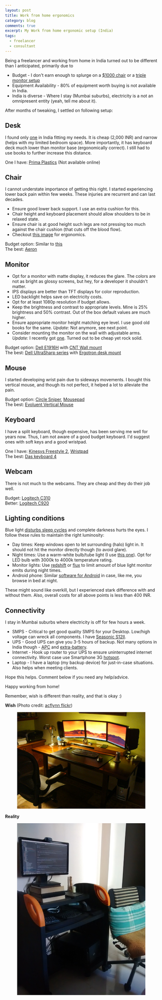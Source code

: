```yaml
---
layout: post
title: Work from home ergonomics
category: blog
comments: true
excerpt: My Work from home ergonomic setup (India)
tags: 
  - freelancer
  - consultant
---
```


Being a freelancer and working from home in India turned out to be different than I anticipated, primarily due to 
  
 * Budget - I don't earn enough to splurge on a [$1000 chair](http://store.hermanmiller.com/Products/Aeron-Chair) or a [triple monitor setup](https://i.ytimg.com/vi/S4RfkcM1Dx8/maxresdefault.jpg)
 * Equipment Availability - 80% of equipment worth buying is not available in India.
 * India is diverse - Where I stay (Mumbai suburbs), electricity is a not an omnipresent entity (yeah, tell me about it). 

After months of tweaking, I settled on following setup:

## Desk

I found only [one](http://www.primaplastics.com/images/product-trolleys/trolleys_computer_big.png) in India fitting my needs. It is cheap (2,000 INR) and narrow (helps with my limited bedroom space). More importantly, it has keyboard deck much lower than monitor base (ergonomically correct). I still had to use books to further increase this distance.

One I have: [Prima Plastics](http://www.primaplastics.com/images/product-trolleys/trolleys_computer_big.png) (Not available online)    

## Chair
I cannot understate importance of getting this right. I started experiencing lower back pain within few weeks. These injuries are recurrent and can last decades. 

+ Ensure good lower back support. I use an extra cushion for this. 
+ Chair height and keyboard placement should allow shoulders to be in relaxed state.
+ Ensure chair is at good height such legs are not pressing too much against the chair cushion (that cuts off the blood flow). 
+ Checkout [this image](http://deepakvadgama.com/images/ergonomics.jpg) for ergonomics.  

Budget option: Similar to [this](http://www.pepperfry.com/ergonomic-chairs-by-emperor-1104811.html)  
The best: [Aeron](http://store.hermanmiller.com/Products/Aeron-Chair)

## Monitor

+ Opt for a monitor with matte display, it reduces the glare. The colors are not as bright as glossy screens, but hey, for a developer it shouldn't matter. 
+ IPS displays are better than TFT displays for color reproduction.
+ LED backlight helps save on electricity costs. 
+ Opt for at least 1080p resolution if budget allows.  
+ Keep the brightness and contrast to appropriate levels. Mine is 25% brightness and 50% contrast. Out of the box default values are much higher.
+ Ensure appropriate monitor height matching eye level. I use good old books for the same. *Update:* Not anymore, see next point.
+ Consider mounting the monitor on the wall with adjustable arms. *Update:* I recently got [one](http://www.amazon.in/CNCT-Displays-genuine-Product-picture/dp/B00N6PH6GW/). Turned out to be cheap yet rock solid. 

Budget option: [Dell E1916H](http://www.flipkart.com/dell-18-5-inch-led-e1916h-monitor/p/itmeazguwfsp5htv) with [CNT Wall mount](http://www.amazon.in/CNCT-Displays-genuine-Product-picture/dp/B00N6PH6GW/)    
The best: [Dell UltraSharp series](http://www.amazon.in/Dell-UltraSharp-U2412M-24-inch-Monitor/dp/B009X6FFSY?tag=googinhydr18418-21) with [Ergotron desk mount](http://www.amazon.com/LX-Desk-Mount-LCD-Arm/dp/B00358RIRC) 

## Mouse

I started developing wrist pain due to sideways movements. I bought this vertical mouse, and though its not perfect, it helped a lot to alleviate the pain.
  
Budget option: [Circle Sniper](http://www.amazon.in/Circle-Sniper-Gaming-Mouse/dp/B00EZONAA4), [Mousepad](http://www.amazon.in/gp/product/B00GA2EWM4)  
The best: [Evoluent Vertical Mouse](http://www.amazon.in/Evoluent-Vertical-Mouse-V4-Right/dp/B00427TAIK)

## Keyboard

I have a split keyboard, though expensive, has been serving me well for years now. Thus, I am not aware of a good budget keyboard. I'd suggest ones with soft keys and a good wristpad.  

One I have: [Kinesys Freestyle 2](http://www.kinesis-ergo.com/shop/freestyle2-for-pc-us/), [Wristpad](http://www.amazon.in/gp/product/B0013CF4FK)  
The best: [Das keyboard 4](http://www.daskeyboard.com/daskeyboard-4-professional/)

## Webcam

There is not much to the webcams. They are cheap and they do their job well.

Budget: [Logitech C310](http://www.flipkart.com/logitech-c310-hd-webcam/p/itmczzccgktpvkjy)  
Better: [Logitech C920](http://www.flipkart.com/logitech-hd-pro-c920/p/itmd7q5vnyvq7g6f)

## Lighting conditions

Blue light [disturbs sleep cycles](http://www.health.harvard.edu/staying-healthy/blue-light-has-a-dark-side) and complete darkness hurts the eyes. I follow these rules to maintain the right luminosity:
  
* Day times: Keep windows open to let surrounding (halo) light in. It should not hit the monitor directly though (to avoid glare).
* Night times: Use a warm-white bulb/tube light (I use [this one](http://www.flipkart.com/philips-9-5-w-led-b22-3000k-a55-ind-bulb/p/itmef3hhfzfzf2vn)). Opt for LED bulb with 3000k to 4000k temperature rating. 
* Monitor lights: Use [redshift](http://jonls.dk/redshift/) or [flux](https://justgetflux.com/) to limit amount of blue light monitor emits during night times.  
* Android phone: Similar [software for Android](https://play.google.com/store/apps/details?id=eu.chainfire.lumen&hl=en) in case, like me, you browse in bed at night.

These might sound like overkill, but I experienced stark difference with and without them. Also, overall costs for all above points is less than 400 INR.

## Connectivity

I stay in Mumbai suburbs where electricity is off for few hours a week.
 
* SMPS - Critical to get good quality SMPS for your Desktop. Low/high voltage can wreck all components. I have [Seasonic S12II](http://www.flipkart.com/seasonic-s12ii-430-watts-psu/p/itmd5xz5bzevdbzp).
* UPS - Good UPS can give you 3-5 hours of backup. Not many options in India though - [APC](http://www.amazon.in/APC-UPS-Model-BR1000G-IN-Battery/dp/B0038ZTZ3W) and [extra-battery](http://www.amazon.in/APC-BR24BPG-Back-UPS-External-Battery/dp/B0047E5B90).
* Internet - Hook up router to your UPS to ensure uninterrupted internet connectivity. Worst case use Smartphone 3G [hotspot](https://support.google.com/nexus/answer/2812516?hl=en).
* Laptop - I have a laptop (my backup device) for just-in-case situations. Also helps when meeting clients.

Hope this helps. Comment below if you need any help/advice. 

Happy working from home!

Remember, wish is different than reality, and that is okay :)


__Wish__ (Photo credit: [acflynn flickr](https://www.flickr.com/photos/acflynn/3787513726))
 <figure>
     <a href="/images/blog/triple-monitor.jpg"><img src="/images/blog/triple-monitor.jpg"></a>
 </figure>

__Reality__
 <figure>
     <a href="/images/blog/home-desk-setup2.jpg"><img src="/images/blog/home-desk-setup2.jpg"></a>
 </figure>

 